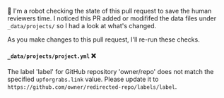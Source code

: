 <!-- PULL REQUEST ANALYZER GITHUB ACTION -->

:wave: I'm a robot checking the state of this pull request to save the human reviewers time. I noticed this PR added or modififed the data files under `_data/projects/` so I had a look at what's changed.

As you make changes to this pull request, I'll re-run these checks.

#### `_data/projects/project.yml` :x:
The label 'label' for GitHub repository 'owner/repo' does not match the specified `upforgrabs.link` value. Please update it to `https://github.com/owner/redirected-repo/labels/label`.
